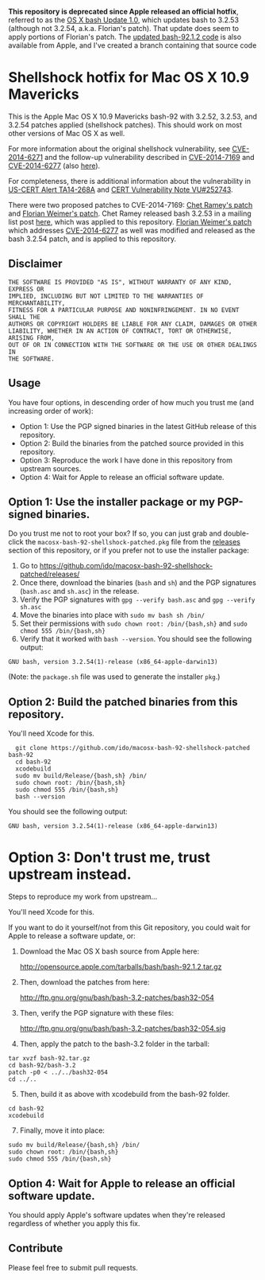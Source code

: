 **This repository is deprecated since Apple released an official hotfix**, referred to as the [OS X bash Update 1.0](http://support.apple.com/kb/DL1769), which updates bash to 3.2.53 (although not 3.2.54, a.k.a. Florian's patch).  That update does seem to apply portions of Florian's patch.  The [updated bash-92.1.2 code](http://opensource.apple.com/tarballs/bash/bash-92.1.2.tar.gz) is also available from Apple, and I've created a branch containing that source code

Shellshock hotfix for Mac OS X 10.9 Mavericks
=============================================

This is the Apple Mac OS X 10.9 Mavericks bash-92 with 3.2.52, 3.2.53, and 3.2.54 patches applied (shellshock patches).
This should work on most other versions of Mac OS X as well.

For more information about the original shellshock vulnerability, see [CVE-2014-6271](http://web.nvd.nist.gov/view/vuln/detail?vulnId=CVE-2014-6271) and the follow-up vulnerability described in [CVE-2014-7169](http://web.nvd.nist.gov/view/vuln/detail?vulnId=CVE-2014-7169) and [CVE-2014-6277](http://web.nvd.nist.gov/view/vuln/detail?vulnId=CVE-2014-6277) (also [here](http://lcamtuf.blogspot.com/2014/09/bash-bug-apply-unofficial-patch-now.html)).

For completeness, there is additional information about the vulnerability in [US-CERT Alert TA14-268A](https://www.us-cert.gov/ncas/alerts/TA14-268A) and [CERT Vulnerability Note VU#252743](http://www.kb.cert.org/vuls/id/252743).

There were two proposed patches to CVE-2014-7169: [Chet Ramey's patch](http://www.openwall.com/lists/oss-security/2014/09/25/10) and [Florian Weimer's patch](http://www.openwall.com/lists/oss-security/2014/09/25/13).  Chet Ramey released bash 3.2.53 in a mailing list post [here](http://seclists.org/oss-sec/2014/q3/734), which was applied to this repository.  [Florian Weimer's patch](http://www.openwall.com/lists/oss-security/2014/09/25/13) which addresses [CVE-2014-6277](http://lcamtuf.blogspot.com/2014/09/bash-bug-apply-unofficial-patch-now.html) as well was modified and released as the bash 3.2.54 patch, and is applied to this repository.

Disclaimer
----------

```
THE SOFTWARE IS PROVIDED "AS IS", WITHOUT WARRANTY OF ANY KIND, EXPRESS OR
IMPLIED, INCLUDING BUT NOT LIMITED TO THE WARRANTIES OF MERCHANTABILITY,
FITNESS FOR A PARTICULAR PURPOSE AND NONINFRINGEMENT. IN NO EVENT SHALL THE
AUTHORS OR COPYRIGHT HOLDERS BE LIABLE FOR ANY CLAIM, DAMAGES OR OTHER
LIABILITY, WHETHER IN AN ACTION OF CONTRACT, TORT OR OTHERWISE, ARISING FROM,
OUT OF OR IN CONNECTION WITH THE SOFTWARE OR THE USE OR OTHER DEALINGS IN
THE SOFTWARE.
```

Usage
-----

You have four options, in descending order of how much you trust me (and increasing order of work):

*   Option 1: Use the PGP signed binaries in the latest GitHub release of this repository.
*   Option 2: Build the binaries from the patched source provided in this repository.
*   Option 3: Reproduce the work I have done in this repository from upstream sources.
*   Option 4: Wait for Apple to release an official software update.

Option 1: Use the installer package or my PGP-signed binaries.
--------------------------------------------------------------

Do you trust me not to root your box?  If so, you can just grab and double-click the `macosx-bash-92-shellshock-patched.pkg` file from the [releases](https://github.com/ido/macosx-bash-92-shellshock-patched/releases/) section of this repository, or if you prefer not to use the installer package:

1. Go to https://github.com/ido/macosx-bash-92-shellshock-patched/releases/
2. Once there, download the binaries (`bash` and `sh`) and the PGP signatures (`bash.asc` and `sh.asc`) in the release.
3. Verify the PGP signatures with `gpg --verify bash.asc` and `gpg --verify sh.asc`
4. Move the binaries into place with `sudo mv bash sh /bin/`
5. Set their permissions with `sudo chown root: /bin/{bash,sh}` and `sudo chmod 555 /bin/{bash,sh}`
6. Verify that it worked with `bash --version`.  You should see the following output:
```
GNU bash, version 3.2.54(1)-release (x86_64-apple-darwin13)
```

(Note: the `package.sh` file was used to generate the installer `pkg`.)

Option 2: Build the patched binaries from this repository.
----------------------------------------------------------

You'll need Xcode for this.

```
  git clone https://github.com/ido/macosx-bash-92-shellshock-patched bash-92
  cd bash-92
  xcodebuild
  sudo mv build/Release/{bash,sh} /bin/
  sudo chown root: /bin/{bash,sh}
  sudo chmod 555 /bin/{bash,sh}
  bash --version
```
You should see the following output:
```
GNU bash, version 3.2.54(1)-release (x86_64-apple-darwin13)
```

Option 3: Don't trust me, trust upstream instead.
=================================================

Steps to reproduce my work from upstream...

You'll need Xcode for this.

If you want to do it yourself/not from this Git repository, you could wait for Apple to release a software update, or:

1.  Download the Mac OS X bash source from Apple here:

    http://opensource.apple.com/tarballs/bash/bash-92.1.2.tar.gz

2.  Then, download the patches from here:

    http://ftp.gnu.org/gnu/bash/bash-3.2-patches/bash32-054

3.  Then, verify the PGP signature with these files:

    http://ftp.gnu.org/gnu/bash/bash-3.2-patches/bash32-054.sig

4.  Then, apply the patch to the bash-3.2 folder in the tarball:

```
tar xvzf bash-92.tar.gz 
cd bash-92/bash-3.2
patch -p0 < ../../bash32-054
cd ../..
```

5.  Then, build it as above with xcodebuild from the bash-92 folder.

```
cd bash-92
xcodebuild
```

7.  Finally, move it into place:

```
sudo mv build/Release/{bash,sh} /bin/
sudo chown root: /bin/{bash,sh}
sudo chmod 555 /bin/{bash,sh}
```

Option 4: Wait for Apple to release an official software update.
----------------------------------------------------------------

You should apply Apple's software updates when they're released regardless of whether you apply this fix.


Contribute
----------

Please feel free to submit pull requests.
